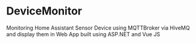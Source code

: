 # DeviceMonitor
Monitoring Home Assistant Sensor Device using MQTTBroker via HiveMQ and display them in Web App built using ASP.NET and Vue JS
